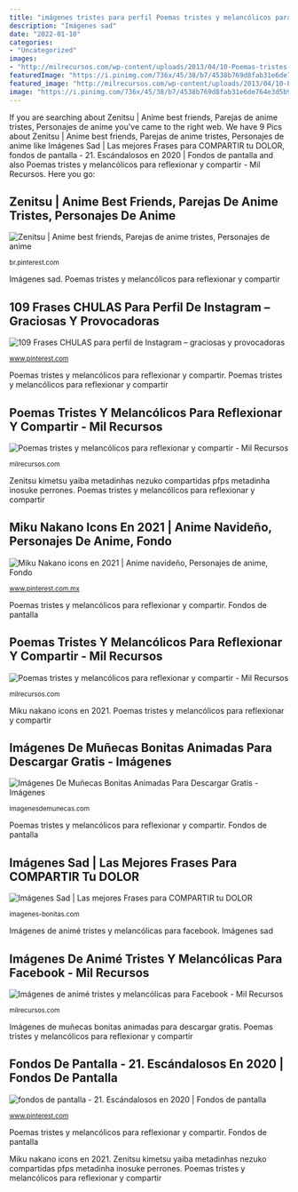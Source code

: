 ```yaml
---
title: "imágenes tristes para perfil Poemas tristes y melancólicos para reflexionar y compartir"
description: "Imágenes sad"
date: "2022-01-10"
categories:
- "Uncategorized"
images:
- "http://milrecursos.com/wp-content/uploads/2013/04/10-Poemas-tristes-melancolicos-tristeza-amor-2013.jpg"
featuredImage: "https://i.pinimg.com/736x/45/38/b7/4538b769d8fab31e6de764e3d5b9261f.jpg"
featured_image: "http://milrecursos.com/wp-content/uploads/2013/04/10-Poemas-tristes-melancolicos-tristeza-amor-2013.jpg"
image: "https://i.pinimg.com/736x/45/38/b7/4538b769d8fab31e6de764e3d5b9261f.jpg"
---
```


If you are searching about Zenitsu | Anime best friends, Parejas de anime tristes, Personajes de anime you've came to the right web. We have 9 Pics about Zenitsu | Anime best friends, Parejas de anime tristes, Personajes de anime like Imágenes Sad | Las mejores Frases para COMPARTIR tu DOLOR, fondos de pantalla - 21. Escándalosos en 2020 | Fondos de pantalla and also Poemas tristes y melancólicos para reflexionar y compartir - Mil Recursos. Here you go:

## Zenitsu | Anime Best Friends, Parejas De Anime Tristes, Personajes De Anime

![Zenitsu | Anime best friends, Parejas de anime tristes, Personajes de anime](https://i.pinimg.com/736x/49/e7/81/49e78191dd4dc27165524ff23c528bdf.jpg "Poemas tristes y melancólicos para reflexionar y compartir")

<small>br.pinterest.com</small>

Imágenes sad. Poemas tristes y melancólicos para reflexionar y compartir

## 109 Frases CHULAS Para Perfil De Instagram – Graciosas Y Provocadoras

![109 Frases CHULAS para perfil de Instagram – graciosas y provocadoras](https://i.pinimg.com/736x/45/38/b7/4538b769d8fab31e6de764e3d5b9261f.jpg "Imágenes de animé tristes y melancólicas para facebook")

<small>www.pinterest.com</small>

Poemas tristes y melancólicos para reflexionar y compartir. Poemas tristes y melancólicos para reflexionar y compartir

## Poemas Tristes Y Melancólicos Para Reflexionar Y Compartir - Mil Recursos

![Poemas tristes y melancólicos para reflexionar y compartir - Mil Recursos](http://milrecursos.com/wp-content/uploads/2013/04/10-Poemas-tristes-melancolicos-tristeza-amor-2013.jpg "Imágenes de muñecas bonitas animadas para descargar gratis")

<small>milrecursos.com</small>

Zenitsu kimetsu yaiba metadinhas nezuko compartidas pfps metadinha inosuke perrones. Poemas tristes y melancólicos para reflexionar y compartir

## Miku Nakano Icons En 2021 | Anime Navideño, Personajes De Anime, Fondo

![Miku Nakano icons en 2021 | Anime navideño, Personajes de anime, Fondo](https://i.pinimg.com/736x/17/be/37/17be372204641c2ffe9b39ffa624ce84.jpg "Imágenes de animé tristes y melancólicas para facebook")

<small>www.pinterest.com.mx</small>

Poemas tristes y melancólicos para reflexionar y compartir. Fondos de pantalla

## Poemas Tristes Y Melancólicos Para Reflexionar Y Compartir - Mil Recursos

![Poemas tristes y melancólicos para reflexionar y compartir - Mil Recursos](http://milrecursos.com/wp-content/uploads/2013/04/5-Poemas-tristes-melancolicos-tristeza-amor-2013.jpg "Zenitsu kimetsu yaiba metadinhas nezuko compartidas pfps metadinha inosuke perrones")

<small>milrecursos.com</small>

Miku nakano icons en 2021. Poemas tristes y melancólicos para reflexionar y compartir

## Imágenes De Muñecas Bonitas Animadas Para Descargar Gratis - Imágenes

![Imágenes De Muñecas Bonitas Animadas Para Descargar Gratis - Imágenes](https://imagenesdemunecas.com/wp-content/uploads/2016/09/imágenes-de-muñecas-animadas-hermosas-168x400.jpg "Zenitsu kimetsu yaiba metadinhas nezuko compartidas pfps metadinha inosuke perrones")

<small>imagenesdemunecas.com</small>

Poemas tristes y melancólicos para reflexionar y compartir. Fondos de pantalla

## Imágenes Sad | Las Mejores Frases Para COMPARTIR Tu DOLOR

![Imágenes Sad | Las mejores Frases para COMPARTIR tu DOLOR](https://imagenes-bonitas.com/wp-content/uploads/2018/02/imagenes-sad-de-amor.jpg "Zenitsu kimetsu yaiba metadinhas nezuko compartidas pfps metadinha inosuke perrones")

<small>imagenes-bonitas.com</small>

Imágenes de animé tristes y melancólicas para facebook. Imágenes sad

## Imágenes De Animé Tristes Y Melancólicas Para Facebook - Mil Recursos

![Imágenes de animé tristes y melancólicas para Facebook - Mil Recursos](http://milrecursos.com/wp-content/uploads/2013/04/10-Imagenes-de-anime-tristes-para-Facebook-sad-pics-manga.jpg "Miku nakano icons en 2021")

<small>milrecursos.com</small>

Imágenes de muñecas bonitas animadas para descargar gratis. Poemas tristes y melancólicos para reflexionar y compartir

## Fondos De Pantalla - 21. Escándalosos En 2020 | Fondos De Pantalla

![fondos de pantalla - 21. Escándalosos en 2020 | Fondos de pantalla](https://i.pinimg.com/736x/be/e4/93/bee49351b1a57693aef8f5ba6d54a3ca.jpg "109 frases chulas para perfil de instagram – graciosas y provocadoras")

<small>www.pinterest.com</small>

Poemas tristes y melancólicos para reflexionar y compartir. Fondos de pantalla

Miku nakano icons en 2021. Zenitsu kimetsu yaiba metadinhas nezuko compartidas pfps metadinha inosuke perrones. Poemas tristes y melancólicos para reflexionar y compartir
